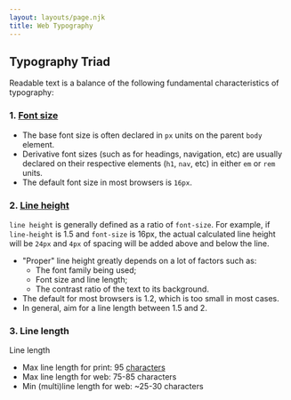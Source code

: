 ```yaml
---
layout: layouts/page.njk
title: Web Typography
---
```

## Typography Triad
Readable text is a balance of the following fundamental characteristics of typography:

### 1. [Font size](https://developer.mozilla.org/en-US/docs/Web/CSS/font-size) 
  - The base font size is often declared in `px` units on the parent `body` element. 
  - Derivative font sizes (such as for headings, navigation, etc) are usually declared on their respective elements (`h1`, `nav`, etc) in either `em` or `rem` units.
  - The default font size in most browsers is `16px`.

### 2. [Line height](https://developer.mozilla.org/en-US/docs/Web/CSS/line-height)
`line height` is generally defined as a ratio of `font-size`. For example, if `line-height` is 1.5 and `font-size` is 16px, the actual calculated line height will be `24px` and `4px` of spacing will be added above and below the line.
- "Proper" line height greatly depends on a lot of factors such as:
  - The font family being used;
  - Font size and line length;
  - The contrast ratio of the text to its background.
- The default for most browsers is 1.2, which is too small in most cases.
- In general, aim for a line length between 1.5 and 2.

### 3. Line length
Line length 
- Max line length for print: 95 [characters](https://css-tricks.com/the-lengths-of-css/#ch)
- Max line length for web: 75-85 characters
- Min (multi)line length for web: ~25-30 characters
